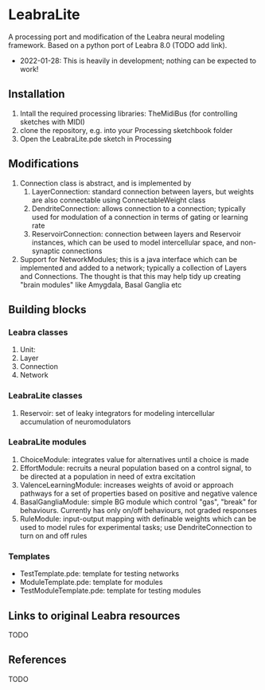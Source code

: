 # LeabraLite
A processing port and modification of the Leabra neural modeling framework. Based on a python port of Leabra 8.0 (TODO add link).

* 2022-01-28: This is heavily in development; nothing can be expected to work!

## Installation
1. Intall the required processing libraries: TheMidiBus (for controlling sketches with MIDI)
1. clone the repository, e.g. into your Processing sketchbook folder
2. Open the LeabraLite.pde sketch in Processing
## Modifications
1. Connection class is abstract, and is implemented by
    1. LayerConnection: standard connection between layers, but weights are also connectable using ConnectableWeight class 
    1. DendriteConnection: allows connection to a connection; typically used for modulation of a connection in terms of gating or learning rate  
    2. ReservoirConnection: connection between layers and Reservoir instances, which can be used to model intercellular space, and non-synaptic connections
2. Support for NetworkModules; this is a java interface which can be implemented and added to a network; typically a collection of Layers and Connections. The thought is that this may help tidy up creating "brain modules" like Amygdala, Basal Ganglia etc

## Building blocks
### Leabra classes
1. Unit: 
2. Layer
3. Connection
4. Network
### LeabraLite classes
1. Reservoir: set of leaky integrators for modeling intercellular accumulation of neuromodulators
### LeabraLite modules
1. ChoiceModule: integrates value for alternatives until a choice is made 
2. EffortModule: recruits a neural population based on a control signal, to be directed at a population in need of extra excitation
3. ValenceLearningModule: increases weights of avoid or approach pathways for a set of properties based on positive and negative valence
4. BasalGangliaModule: simple BG module which control "gas", "break" for behaviours. Currently has only on/off behaviours, not graded responses
5. RuleModule: input-output mapping with definable weights which can be used to model rules for experimental tasks; use DendriteConnection to turn on and off rules
### Templates
* TestTemplate.pde: template for testing networks
* ModuleTemplate.pde: template for modules
* TestModuleTemplate.pde: template for testing modules
## Links to original Leabra resources
TODO

## References
TODO
